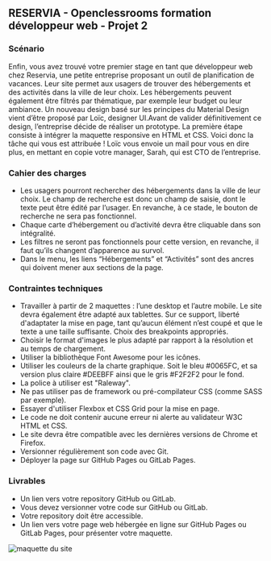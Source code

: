 ## RESERVIA - Openclessrooms formation développeur web - Projet 2 

### Scénario
Enfin, vous avez trouvé votre premier stage en tant que développeur web chez Reservia, une petite entreprise proposant un outil de planification de vacances. Leur site permet aux usagers de trouver des hébergements et des activités dans la ville de leur choix. Les hébergements peuvent également être filtrés par thématique, par exemple leur budget ou leur ambiance.
Un nouveau design basé sur les principes du Material Design vient d’être proposé par Loïc, designer UI.Avant de valider définitivement ce design, l’entreprise décide de réaliser un prototype. La première étape consiste à intégrer la maquette responsive en HTML et CSS. Voici donc la tâche qui vous est attribuée ! Loïc vous envoie un mail pour vous en dire plus, en mettant en copie votre manager, Sarah, qui est CTO de l’entreprise.

### Cahier des charges

* Les usagers pourront rechercher des hébergements dans la ville de leur choix. Le champ de recherche est donc un champ de saisie, dont le texte peut être édité par l’usager. En revanche, à ce stade, le bouton de recherche ne sera pas fonctionnel.
* Chaque carte d’hébergement ou d’activité devra être cliquable dans son intégralité.
* Les filtres ne seront pas fonctionnels pour cette version, en revanche, il faut qu’ils changent d’apparence au survol. 
* Dans le menu, les liens “Hébergements” et “Activités” sont des ancres qui doivent mener aux sections de la page.

### Contraintes techniques

* Travailler à partir de 2 maquettes : l’une desktop et l’autre mobile. Le site devra également être adapté aux tablettes. Sur ce support, liberté d'adaptater la mise en page, tant qu’aucun élément n’est coupé et que le texte a une taille suffisante. Choix des breakpoints appropriés.
* Choisir le format d'images le plus adapté par rapport à la résolution et au temps de chargement.
* Utiliser la bibliothèque Font Awesome pour les icônes. 
* Utiliser les couleurs de la charte graphique. Soit le bleu #0065FC, et sa version plus claire #DEEBFF ainsi que le gris #F2F2F2 pour le fond.
* La police à utiliser est "Raleway".
* Ne pas utiliser pas de framework ou pré-compilateur CSS (comme SASS par exemple).
* Essayer d'utiliser Flexbox et CSS Grid pour la mise en page.
* Le code ne doit contenir aucune erreur ni alerte au validateur W3C HTML et CSS.
* Le site devra être compatible avec les dernières versions de Chrome et Firefox.
* Versionner régulièrement son code avec Git.
* Déployer la page sur GitHub Pages ou GitLab Pages.

### Livrables
* Un lien vers votre repository GitHub ou GitLab. 
* Vous devez versionner votre code sur GitHub ou GitLab.
* Votre repository doit être accessible.
* Un lien vers votre page web hébergée en ligne sur GitHub Pages ou GitLab Pages, pour présenter votre maquette. 

<img src="https://user.oc-static.com/upload/2020/08/24/1598262857804_Maquette%20reservia-min.png" alt="maquette du site" />
